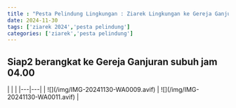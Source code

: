 ```yaml
---
title : "Pesta Pelindung Lingkungan : Ziarek Lingkungan ke Gereja Ganjuran , Gua Maria Tritis"
date: 2024-11-30
tags: ['ziarek 2024','pesta pelindung']
categories: ['ziarek','pesta pelindung']
---
```


<h2>Siap2 berangkat ke Gereja Ganjuran subuh jam 04.00</h2>
| | |
|---|---|
| ![](/img/IMG-20241130-WA0009.avif) | ![](/img/IMG-20241130-WA0011.avif) |

